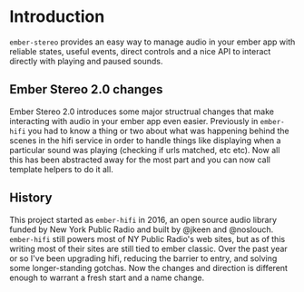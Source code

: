 # Introduction
`ember-stereo` provides an easy way to manage audio in your ember app with reliable states, useful events, direct controls and a nice API to interact directly with playing and paused sounds.

## Ember Stereo 2.0 changes
Ember Stereo 2.0 introduces some major structrual changes that make interacting with audio in your ember app even easier. Previously in `ember-hifi` you had to know a thing or two about what was happening behind the scenes in the hifi service in order to handle things like displaying when a particular sound was playing (checking if urls matched, etc etc). Now all this has been abstracted away for the most part and you can now call template helpers to do it all. 

## History
This project started as `ember-hifi` in 2016, an open source audio library funded by New York Public Radio and built by @jkeen and @noslouch. `ember-hifi` still powers most of NY Public Radio's web sites, but as of this writing most of their sites are still tied to ember classic. Over the past year or so I've been upgrading hifi, reducing the barrier to entry, and solving some longer-standing gotchas. Now the changes and direction is different enough to warrant a fresh start and a name change.



